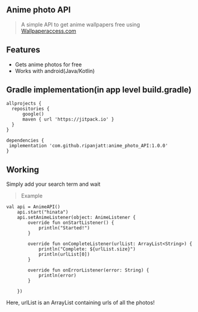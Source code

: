 
Anime photo API
-
> A simple API to get anime wallpapers free using <a href='https://wallpaperaccess.com'>Wallpaperaccess.com</a>

Features
-
* Gets anime photos for free
* Works with android(Java/Kotlin)

Gradle implementation(in app level build.gradle)
-
```
allprojects {
  repositories {
      google()
      maven { url 'https://jitpack.io' }
  }
}

dependencies {
 implementation 'com.github.ripanjatt:anime_photo_API:1.0.0'
}
```

Working
-
Simply add your search term and wait
>Example
```
val api = AnimeAPI()
    api.start("hinata")
    api.setAnimeListener(object: AnimeListener {
        override fun onStartListener() {
            println("Started!")
        }

        override fun onCompleteListener(urlList: ArrayList<String>) {
            println("Complete: ${urlList.size}")
            println(urlList[0])
        }

        override fun onErrorListener(error: String) {
            println(error)
        }

    })
 ```
 Here, urlList is an ArrayList containing urls of all the photos!
